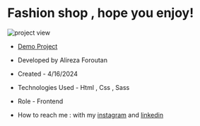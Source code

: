 # Fashion shop , hope you enjoy!

![project view](https://github.com/Alireza-foroutan/Fashion-shop/assets/166135683/6bf671e5-db84-41bd-82e8-728372f6562d)

- [Demo Project](https://alireza-foroutan.github.io/Dance/)

- Developed by Alireza Foroutan

- Created - 4/16/2024
 
- Technologies Used - Html , Css , Sass 

- Role - Frontend

- How to reach me : with my [instagram](https://instagram.com/alireza_foroutan_web) and [linkedin](www.linkedin.com/in/alireza-foroutan-90a893302)


